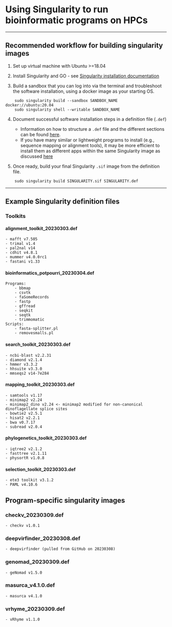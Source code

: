 # Using Singularity to run bioinformatic programs on HPCs
---

## Recommended workflow for building singularity images

1. Set up virtual machine with Ubuntu >=18.04


2. Install Singularity and GO - see [Singularity installation documentation](https://docs.sylabs.io/guides/3.0/user-guide/installation.html)


3. Build a sandbox that you can log into via the terminal and troubleshoot the software installation, using a docker image as your starting OS.

```
    sudo singularity build --sandbox SANDBOX_NAME docker://ubuntu:20.04
    sudo singularity shell --writable SANDBOX_NAME
```
4. Document successful software installation steps in a definition file (`.def`)
    - Information on how to structure a `.def` file and the different sections can be found [here](https://docs.sylabs.io/guides/main/user-guide/definition_files.html#files).
    - If you have many similar or lightweight programs to install (e.g., sequence mapping or alignment tools), it may be more efficient to install them as different apps within the same Singularity image as discussed [here](https://docs.sylabs.io/guides/main/user-guide/definition_files.html#scif-app-sections)
    
    
5. Once ready, build your final Singularity `.sif` image from the definition file.

```
    sudo singularity build SINGULARITY.sif SINGULARITY.def
```

--- 
## Example Singularity definition files

### Toolkits

#### alignment_toolkit_20230303.def
    - mafft v7.505
    - trimal v1.4
    - pal2nal v14
    - cdhit v4.8.1
    - mummer v4.0.0rc1
    - fastani v1.33
    
#### bioinformatics_potpourri_20230304.def
    Programs:
        - bbmap
        - csvtk
        - faSomeRecords
        - fastp
        - gffread
        - seqkit
        - seqtk
        - trimmomatic
    Scripts:
        - fasta-splitter.pl
        - removesmalls.pl
    
#### search_toolkit_20230303.def
    - ncbi-blast v2.2.31
    - diamond v2.1.4
    - hmmer v3.3.2
    - hhsuite v3.3.0
    - mmseqs2 v14-7e284

#### mapping_toolkit_20230303.def
    - samtools v1.17
    - minimap2 v2.24
    - minimap2_dino v2.24 <- minimap2 modified for non-canonical dinoflagellate splice sites
    - bowtie2 v2.5.1
    - hisat2 v2.2.1
    - bwa v0.7.17
    - subread v2.0.4

#### phylogenetics_toolkit_20230303.def
    - iqtree2 v2.1.2
    - fasttree v2.1.11
    - physortR v1.0.8
    
#### selection_toolkit_20230303.def
    - ete3 toolkit v3.1.2
    - PAML v4.10.6

## Program-specific singularity images  

### checkv_20230309.def
    - checkv v1.0.1

### deepvirfinder_20230308.def
    - deepvirfinder (pulled from GitHub on 20230308)

### genomad_20230309.def
    - geNomad v1.5.0 

### masurca_v4.1.0.def
    - masurca v4.1.0

### vrhyme_20230309.def
    - vRhyme v1.1.0 
